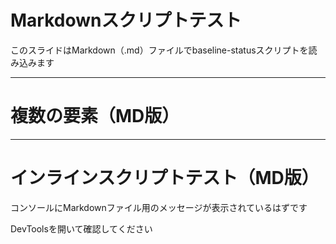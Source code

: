 <script src="https://cdn.jsdelivr.net/npm/baseline-status@1/baseline-status.min.js" type="module"></script>

# Markdownスクリプトテスト

このスライドはMarkdown（.md）ファイルでbaseline-statusスクリプトを読み込みます

<baseline-status feature="css-anchor-positioning"></baseline-status>

---

# 複数の要素（MD版）

<baseline-status feature="css-grid"></baseline-status>
<baseline-status feature="css-custom-properties"></baseline-status>
<baseline-status feature="fetch"></baseline-status>

---

<script>
console.log('Markdownファイルからのインラインスクリプトがロードされました');
console.log('baseline-status 要素数:', document.querySelectorAll('baseline-status').length);
</script>

# インラインスクリプトテスト（MD版）

コンソールにMarkdownファイル用のメッセージが表示されているはずです

DevToolsを開いて確認してください
